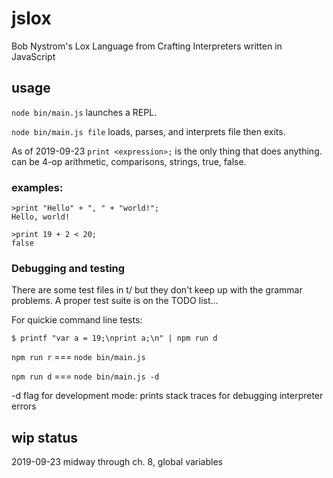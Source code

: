 # jslox
 Bob Nystrom's Lox Language from Crafting Interpreters written in JavaScript

## usage

```node bin/main.js``` launches a REPL.

```node bin/main.js file``` loads, parses, and interprets file then exits.

As of 2019-09-23 ```print <expression>;``` is the only thing that does anything.
<expression> can be 4-op arithmetic, comparisons, strings, true, false.

### examples:

```
>print "Hello" + ", " + "world!";
Hello, world!

>print 19 + 2 < 20;
false
```

### Debugging and testing

There are some test files in t/ but they don't keep up with the grammar problems.
A proper test suite is on the TODO list...

For quickie command line tests:

```$ printf "var a = 19;\nprint a;\n" | npm run d```


```npm run r``` === ```node bin/main.js```

```npm run d``` === ```node bin/main.js -d```

-d flag for development mode: prints stack traces for debugging interpreter errors

## wip status

2019-09-23 midway through ch. 8, global variables
